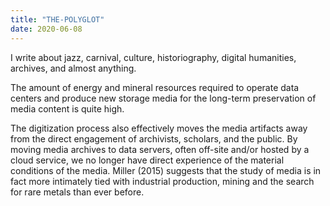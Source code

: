 ```yaml
---
title: "THE-POLYGLOT"
date: 2020-06-08
---
```

I write about jazz, carnival, culture, historiography, digital humanities, archives, and almost anything. 


The amount of energy and mineral resources required to operate data centers and produce new storage media for the long-term preservation of media content is quite high. 

The digitization process also effectively moves the media artifacts away from the direct engagement of archivists, scholars, and the public. By moving media archives to data servers, often off-site and/or hosted by a cloud service, we no longer have direct experience of the material conditions of the media. Miller (2015) suggests that the study of media is in fact more intimately tied with industrial production, mining and the search for rare metals than ever before. 

